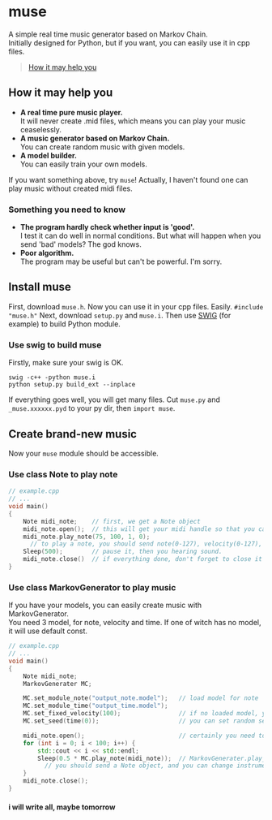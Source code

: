 # muse
A simple real time music generator based on Markov Chain.   
Initially designed for Python, but if you want, you can easily use it in cpp files.
> [How it may help you](https://github.com/sleepy-bedless/muse/blob/main/README.md#how-it-may-help-you)
## How it may help you
- __A real time pure music player.__  
  It will never create .mid files, which means you can play your music ceaselessly.
- __A music generator based on Markov Chain.__  
  You can create random music with given models.
- __A model builder.__  
  You can easily train your own models.

If you want something above, try `muse`! Actually, I haven't found one can play music without created midi files.

### Something you need to know
- __The program hardly check whether input is 'good'.__  
  I test it can do well in normal conditions. But what will happen when you send 'bad' models? The god knows.
- __Poor algorithm.__  
  The program may be useful but can't be powerful. I'm sorry.

## Install muse
First, download `muse.h`. Now you can use it in your cpp files. Easily. `#include "muse.h"`
Next, download `setup.py` and `muse.i`. Then use [SWIG](https://github.com/swig/swig) (for example) to build Python module.
### Use swig to build muse
Firstly, make sure your swig is OK.
```
swig -c++ -python muse.i
python setup.py build_ext --inplace
```
If everything goes well, you will get many files. Cut `muse.py` and `_muse.xxxxxx.pyd` to your py dir, then `import muse`.

## Create brand-new music
Now your `muse` module should be accessible.

### Use class Note to play note
```c++
// example.cpp
// ...
void main()
{
    Note midi_note;    // first, we get a Note object
    midi_note.open();  // this will get your midi handle so that you can play note
    midi_note.play_note(75, 100, 1, 0);
      // to play a note, you should send note(0-127), velocity(0-127), instrument(0-127, default 0), channel(0-15, default 0)
    Sleep(500);        // pause it, then you hearing sound.
    midi_note.close()  // if everything done, don't forget to close it
}
```
### Use class MarkovGenerator to play music
If you have your models, you can easily create music with MarkovGenerator.  
You need 3 model, for note, velocity and time. If one of witch has no model, it will use default const.
```c++
// example.cpp
// ...
void main()
{
    Note midi_note;
    MarkovGenerater MC;

    MC.set_module_note("output_note.model");   // load model for note
    MC.set_module_time("output_time.model");
    MC.set_fixed_velocity(100);                // if no loaded model, you can change the used default const
    MC.set_seed(time(0));                      // you can set random seed with, such as, fortune number

    midi_note.open();                          // certainly you need to open Note
    for (int i = 0; i < 100; i++) {
        std::cout << i << std::endl;
        Sleep(0.5 * MC.play_note(midi_note));  // MarkovGenerater.play_note will return the time of note
          // you should send a Note object, and you can change instrument(0-127, default 0) and channel(0-15, default 0)
    }
    midi_note.close();
}
```
#### i will write all, maybe tomorrow
